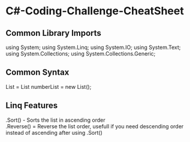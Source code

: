 # C#-Coding-Challenge-CheatSheet

## Common Library Imports

using System;
using System.Linq;
using System.IO;
using System.Text;
using System.Collections;
using System.Collections.Generic;

## Common Syntax

List = List<int> numberList = new List<int>();


## Linq Features 

.Sort() - Sorts the list in ascending order <br/>
.Reverse() = Reverse the list order, usefull if you need descending order instead of ascending after using .Sort()
